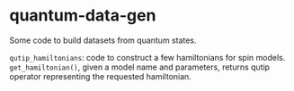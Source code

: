 # quantum-data-gen

Some code to build datasets from quantum states.

`qutip_hamiltonians`: code to construct a few hamiltonians for spin models.
    `get_hamiltonian()`, given a model name and parameters, returns qutip operator representing the requested
    hamiltonian. 